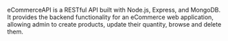 eCommerceAPI is a RESTful API built with Node.js, Express, and MongoDB. It provides the backend functionality for an eCommerce web application, allowing admin to create products, update their quantity, browse and delete them.
